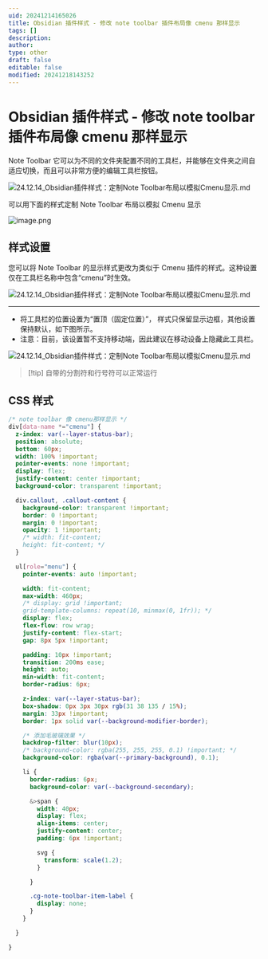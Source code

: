 ```yaml
---
uid: 20241214165026
title: Obsidian 插件样式 - 修改 note toolbar 插件布局像 cmenu 那样显示
tags: []
description: 
author: 
type: other
draft: false
editable: false
modified: 20241218143252
---
```


# Obsidian 插件样式 - 修改 note toolbar 插件布局像 cmenu 那样显示

Note Toolbar 它可以为不同的文件夹配置不同的工具栏，并能够在文件夹之间自适应切换，而且可以非常方便的编辑工具栏按钮。

![24.12.14_Obsidian插件样式：定制Note Toolbar布局以模拟Cmenu显示.md](https://cdn.pkmer.cn/images/202412141716376.png!pkmer)

可以用下面的样式定制 Note Toolbar 布局以模拟 Cmenu 显示

![image.png](https://cdn.pkmer.cn/images/202412181431856.png!pkmer)

## 样式设置

您可以将 Note Toolbar 的显示样式更改为类似于 Cmenu 插件的样式。这种设置仅在工具栏名称中包含“cmenu”时生效。

![24.12.14_Obsidian插件样式：定制Note Toolbar布局以模拟Cmenu显示.md](https://cdn.pkmer.cn/images/202412141716382.png!pkmer)

---

- 将工具栏的位置设置为“置顶（固定位置）”， 样式只保留显示边框，其他设置保持默认，如下图所示。
- 注意：目前，该设置暂不支持移动端，因此建议在移动设备上隐藏此工具栏。

![24.12.14_Obsidian插件样式：定制Note Toolbar布局以模拟Cmenu显示.md](https://cdn.pkmer.cn/images/202412141716747.png!pkmer)

> [!tip] 自带的分割符和行号符可以正常运行

## CSS 样式

```css
/* note toolbar 像 cmenu那样显示 */
div[data-name *="cmenu"] {
  z-index: var(--layer-status-bar);
  position: absolute;
  bottom: 60px;
  width: 100% !important;
  pointer-events: none !important;
  display: flex;
  justify-content: center !important;
  background-color: transparent !important;

  div.callout, .callout-content {
    background-color: transparent !important;
    border: 0 !important;
    margin: 0 !important;
    opacity: 1 !important;
    /* width: fit-content;
    height: fit-content; */
  }

  ul[role="menu"] {
    pointer-events: auto !important;

    width: fit-content;
    max-width: 460px;
    /* display: grid !important;
    grid-template-columns: repeat(10, minmax(0, 1fr)); */
    display: flex;
    flex-flow: row wrap;
    justify-content: flex-start;
    gap: 8px 5px !important;

    padding: 10px !important;
    transition: 200ms ease;
    height: auto;
    min-width: fit-content;
    border-radius: 6px;

    z-index: var(--layer-status-bar);
    box-shadow: 0px 3px 30px rgb(31 38 135 / 15%);
    margin: 33px !important;
    border: 1px solid var(--background-modifier-border);

    /* 添加毛玻璃效果 */
    backdrop-filter: blur(10px);
    /* background-color: rgba(255, 255, 255, 0.1) !important; */
    background-color: rgba(var(--primary-background), 0.1);

    li {
      border-radius: 6px;
      background-color: var(--background-secondary);

      &>span {
        width: 40px;
        display: flex;
        align-items: center;
        justify-content: center;
        padding: 6px !important;

        svg {
          transform: scale(1.2);
        }

      }

      .cg-note-toolbar-item-label {
        display: none;
      }
    }

  }

}
```